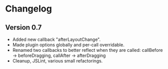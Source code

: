 # Changelog

## Version 0.7
- Added new callback "afterLayoutChange".
- Made plugin options globally and per-call overridable.
- Renamed two callbacks to better reflect when they are called: callBefore -> beforeDragging, callAfter -> afterDragging
- Cleanup, JSLint, various small refactorings.